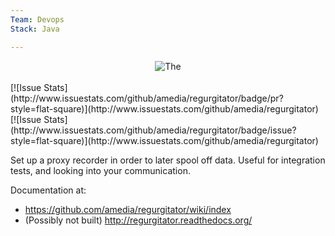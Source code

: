 ```yaml
---
Team: Devops
Stack: Java

---
```

<!--(Maintained Duplo labels above. Read more on http://info.api.no/handbook/guidelines/GitHub-guidelines.html)-->

<center><img src="https://raw.githubusercontent.com/amedia/regurgitator/master/regurgitator-service/src/main/design/regurgitator-logo.png" alt=The Regurgitator"/></center><br/>
[![Issue Stats](http://www.issuestats.com/github/amedia/regurgitator/badge/pr?style=flat-square)](http://www.issuestats.com/github/amedia/regurgitator)
[![Issue Stats](http://www.issuestats.com/github/amedia/regurgitator/badge/issue?style=flat-square)](http://www.issuestats.com/github/amedia/regurgitator)

Set up a proxy recorder in order to later spool off data. Useful for
integration tests, and looking into your communication.

Documentation at:
* https://github.com/amedia/regurgitator/wiki/index
* (Possibly not built) http://regurgitator.readthedocs.org/
